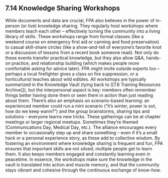 ## 7.14 Knowledge Sharing Workshops

While documents and data are crucial, FPA also believes in the power of in-person (or live) knowledge sharing. They regularly host workshops where members teach each other – effectively turning the community into a living library of skills. These workshops range from formal classes (like a weekend course on emergency first aid or canning and food preservation) to casual skill-share circles (like a show-and-tell of everyone’s favorite knot or a discussion of lessons from a recent book someone read). Not only do these events transfer practical knowledge, but they also allow Q&A, hands-on practice, and relationship building (which makes people more comfortable asking for advice later). FPA might invite outside experts too – perhaps a local firefighter gives a class on fire suppression, or a horticulturist teaches about wild edibles. All workshops are typically summarized in the Knowledge Vault (tying back to [[7.8 Training Resources Archive]]), but the interpersonal aspect is key: members often remember things better having done them or seen them in action than just reading about them. There’s also an emphasis on scenario-based learning: an experienced member could run a mini scenario (“it’s winter, power is out, how do we keep warm?”) and the group brainstorms, sharing tips and solutions – everyone learns new tricks. These gatherings can be at chapter meetings or larger regional meetups. Sometimes they’re themed (Communications Day, Medical Day, etc.). The alliance encourages every member to occasionally step up and share something – even if it’s a small hack or a personal experience story, as these add to collective wisdom. By fostering an environment where knowledge sharing is frequent and fun, FPA ensures that important skills are not siloed; multiple people get to learn them. It also keeps members engaged and constantly learning even in peacetime. In essence, the workshops make sure the knowledge in the vault is translated into action and muscle memory, and that the community stays vibrant and cohesive through the continuous exchange of know-how.